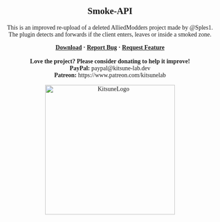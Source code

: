 <font face = "Trebuchet MS">
<div align="center">
    <h2 align="center">Smoke-API</h2>
    <p align="center">This is an improved re-upload of a deleted AlliedModders project made by @Sples1.</br>
    The plugin detects and forwards if the client enters, leaves or inside a smoked zone.</p>
    <b>
        <a href="https://github.com/K4ryuu/Project_Template/releases">Download</a>
        ·
        <a href="https://github.com/K4ryuu/Project_Template/issues">Report Bug</a>
        ·
        <a href="https://github.com/K4ryuu/Project_Template/issues">Request Feature</a>
    </b>
    <br/> <br/>
    <b>Love the project? Please consider donating to help it improve!</b><br/>
    <b>PayPal:</b> paypal@kitsune-lab.dev<br/>
    <b>Patreon:</b> https://www.patreon.com/kitsunelab
</div>

<p align="center">
    <img width="300px" href="https://github.com/Kitsune-Lab" src="https://kitsune-lab.dev/storage/images/kl-logo.webp" align="center" alt="KitsuneLogo"/>
</p>

</font>
